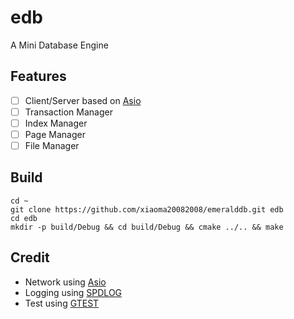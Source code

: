 # edb

A Mini Database Engine

## Features

- [ ] Client/Server based on [Asio](https://github.com/chriskohlhoff/asio.git)
- [ ] Transaction Manager
- [ ] Index Manager
- [ ] Page Manager
- [ ] File Manager

## Build

```shell
cd ~
git clone https://github.com/xiaoma20082008/emeralddb.git edb
cd edb
mkdir -p build/Debug && cd build/Debug && cmake ../.. && make
```

## Credit

* Network using [Asio](https://github.com/chriskohlhoff/asio.git)
* Logging using [SPDLOG](https://github.com/google/googletest.git)
* Test using [GTEST](https://github.com/gabime/spdlog.git)